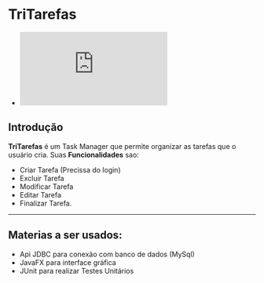 # TriTarefas
*  ![TriTarefas](https://github.com/Miguel0310/TriTarefas/blob/master/TriTarefas.md)


## Introdução
**TriTarefas** é um Task Manager que permite organizar as tarefas que o usuário cria. Suas **Funcionalidades** sao:

* Criar Tarefa (Precissa do login) 
* Excluir Tarefa 
* Modificar Tarefa
* Editar Tarefa
* Finalizar Tarefa.
***
## Materias a ser usados: 
* Api JDBC para conexão com banco de dados (MySql)
* JavaFX para interface gráfica
* JUnit para realizar Testes Unitários

